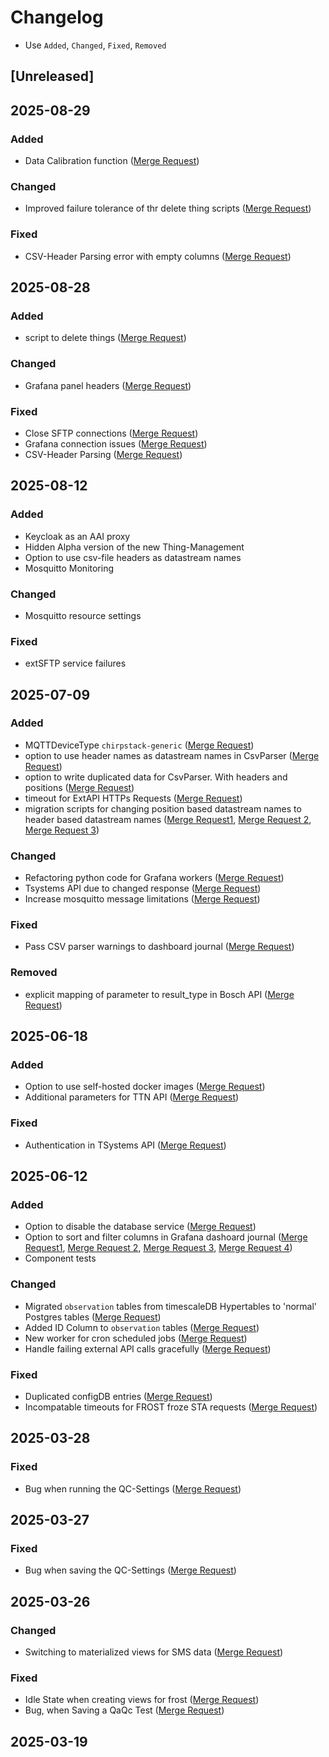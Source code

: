 # Changelog
- Use `Added`, `Changed`, `Fixed`, `Removed`

## [Unreleased]

## 2025-08-29

### Added
- Data Calibration function ([Merge Request](https://codebase.helmholtz.cloud/ufz-tsm/tsm-dataprocessing-extension/-/merge_requests/1))

### Changed
- Improved failure tolerance of thr delete thing scripts ([Merge Request](https://codebase.helmholtz.cloud/ufz-tsm/tsm-orchestration/-/merge_requests/442))

### Fixed
- CSV-Header Parsing error with empty columns ([Merge Request](https://codebase.helmholtz.cloud/ufz-tsm/tsm-orchestration/-/merge_requests/441))

## 2025-08-28

### Added
- script to delete things ([Merge Request](https://codebase.helmholtz.cloud/ufz-tsm/tsm-orchestration/-/merge_requests/433))

### Changed
- Grafana panel headers ([Merge Request](https://codebase.helmholtz.cloud/ufz-tsm/tsm-orchestration/-/merge_requests/430))

### Fixed
- Close SFTP connections ([Merge Request](https://codebase.helmholtz.cloud/ufz-tsm/tsm-orchestration/-/merge_requests/437))
- Grafana connection issues ([Merge Request](https://codebase.helmholtz.cloud/ufz-tsm/tsm-orchestration/-/merge_requests/432))
- CSV-Header Parsing ([Merge Request](https://codebase.helmholtz.cloud/ufz-tsm/tsm-orchestration/-/merge_requests/431))

## 2025-08-12

### Added
- Keycloak as an AAI proxy
- Hidden Alpha version of the new Thing-Management
- Option to use csv-file headers as datastream names
- Mosquitto Monitoring

### Changed
- Mosquitto resource settings

### Fixed
- extSFTP service failures

## 2025-07-09

### Added
- MQTTDeviceType `chirpstack-generic` ([Merge Request](https://codebase.helmholtz.cloud/ufz-tsm/tsm-orchestration/-/merge_requests/383))
- option to use header names as datastream names in CsvParser ([Merge Request](https://codebase.helmholtz.cloud/ufz-tsm/tsm-orchestration/-/merge_requests/347))
- option to write duplicated data for CsvParser. With headers and positions ([Merge Request](https://codebase.helmholtz.cloud/ufz-tsm/tsm-orchestration/-/merge_requests/397))
- timeout for ExtAPI HTTPs Requests ([Merge Request](https://codebase.helmholtz.cloud/ufz-tsm/tsm-orchestration/-/merge_requests/399))
- migration scripts for changing position based datastream names to header based datastream names ([Merge Request1](https://codebase.helmholtz.cloud/ufz-tsm/tsm-orchestration/-/merge_requests/400), [Merge Request 2](https://codebase.helmholtz.cloud/ufz-tsm/tsm-orchestration/-/merge_requests/402), [Merge Request 3](https://codebase.helmholtz.cloud/ufz-tsm/tsm-orchestration/-/merge_requests/403))

### Changed
- Refactoring python code for Grafana workers ([Merge Request](https://codebase.helmholtz.cloud/ufz-tsm/tsm-orchestration/-/merge_requests/375))
- Tsystems API due to changed response ([Merge Request](https://codebase.helmholtz.cloud/ufz-tsm/tsm-orchestration/-/merge_requests/398))
- Increase mosquitto message limitations ([Merge Request](https://codebase.helmholtz.cloud/ufz-tsm/tsm-orchestration/-/merge_requests/391))

### Fixed
- Pass CSV parser warnings to dashboard journal ([Merge Request](https://codebase.helmholtz.cloud/ufz-tsm/tsm-orchestration/-/merge_requests/388))

### Removed
- explicit mapping of parameter to result_type in Bosch API ([Merge Request](https://codebase.helmholtz.cloud/ufz-tsm/tsm-orchestration/-/merge_requests/396))

## 2025-06-18

### Added
- Option to use self-hosted docker images ([Merge Request](https://codebase.helmholtz.cloud/ufz-tsm/tsm-orchestration/-/merge_requests/386))
- Additional parameters for TTN API ([Merge Request](https://codebase.helmholtz.cloud/ufz-tsm/tsm-orchestration/-/merge_requests/387))

### Fixed
- Authentication in TSystems API ([Merge Request](https://codebase.helmholtz.cloud/ufz-tsm/tsm-orchestration/-/merge_requests/387))

## 2025-06-12

### Added
- Option to disable the database service ([Merge Request](https://codebase.helmholtz.cloud/ufz-tsm/tsm-orchestration/-/merge_requests/358))
- Option to sort and filter columns in Grafana dashoard journal ([Merge Request1](https://codebase.helmholtz.cloud/ufz-tsm/tsm-orchestration/-/merge_requests/366), [Merge Request 2](https://codebase.helmholtz.cloud/ufz-tsm/tsm-orchestration/-/merge_requests/364), [Merge Request 3](https://codebase.helmholtz.cloud/ufz-tsm/tsm-orchestration/-/merge_requests/362), [Merge Request 4](https://codebase.helmholtz.cloud/ufz-tsm/tsm-orchestration/-/merge_requests/360))
- Component tests

### Changed
- Migrated `observation` tables from timescaleDB Hypertables to 'normal' Postgres tables ([Merge Request](https://codebase.helmholtz.cloud/ufz-tsm/tsm-orchestration/-/merge_requests/379))
- Added ID Column to `observation` tables ([Merge Request](https://codebase.helmholtz.cloud/ufz-tsm/tsm-orchestration/-/merge_requests/348))
- New worker for cron scheduled jobs ([Merge Request](https://codebase.helmholtz.cloud/ufz-tsm/tsm-orchestration/-/merge_requests/351))
- Handle failing external API calls gracefully ([Merge Request](https://codebase.helmholtz.cloud/ufz-tsm/tsm-orchestration/-/merge_requests/377))

### Fixed
- Duplicated configDB entries ([Merge Request](https://codebase.helmholtz.cloud/ufz-tsm/tsm-orchestration/-/merge_requests/287))
- Incompatable timeouts for FROST froze STA requests ([Merge Request](https://codebase.helmholtz.cloud/ufz-tsm/tsm-orchestration/-/merge_requests/371))

## 2025-03-28

### Fixed
- Bug when running the QC-Settings ([Merge Request](https://codebase.helmholtz.cloud/ufz-tsm/tsm-orchestration/-/merge_requests/343))

## 2025-03-27

### Fixed
- Bug when saving the QC-Settings ([Merge Request](https://codebase.helmholtz.cloud/ufz-tsm/tsm-orchestration/-/merge_requests/341))

## 2025-03-26

### Changed
- Switching to materialized views for SMS data ([Merge Request](https://codebase.helmholtz.cloud/ufz-tsm/tsm-orchestration/-/merge_requests/326))

### Fixed
- Idle State when creating views for frost ([Merge Request](https://codebase.helmholtz.cloud/ufz-tsm/tsm-orchestration/-/merge_requests/336))
- Bug, when Saving a QaQc Test ([Merge Request](https://codebase.helmholtz.cloud/ufz-tsm/tsm-orchestration/-/merge_requests/337))

## 2025-03-19
